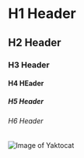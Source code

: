 # H1 Header
## H2 Header
### H3 Header
#### H4 HEader
##### H5 Header
###### H6 Header

![Image of Yaktocat](https://octodex.github.com/images/yaktocat.png)

